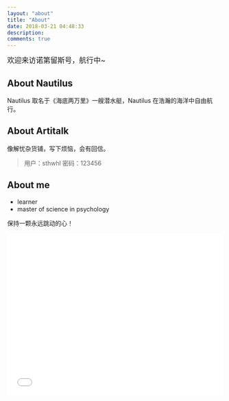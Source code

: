 ```yaml
---
layout: "about"
title: "About"
date: 2018-03-21 04:48:33
description: 
comments: true
---
```


<big>欢迎来访诺第留斯号，航行中~ </big>

## About Nautilus
Nautilus 取名于《海底两万里》一艘潜水艇，Nautilus 在浩瀚的海洋中自由航行。

## About Artitalk
像解忧杂货铺，写下烦恼，会有回信。  

> 用户：sthwhl 密码：123456

## About me
- learner
- master of science in psychology

保持一颗永远跳动的心！

<div style="position: relative; width: 100%; height: 0; padding-bottom: 75%;">
<iframe src="//player.bilibili.com/player.html?aid=2521128&bvid=BV1fs411U7ik&cid=3940099&page=1&autoplay=0" scrolling="no" border="0" frameborder="no" framespacing="0" allowfullscreen="true" style="position: absolute; width: 100%; height: 100%; left: 0; top: 0;">
</iframe></div>
